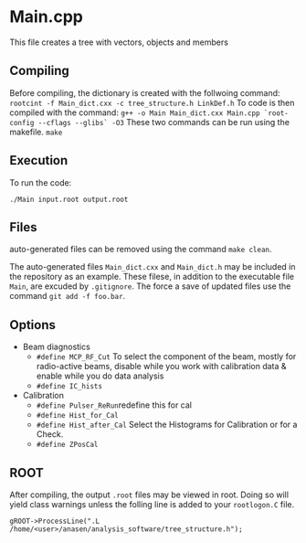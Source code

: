 # Main.cpp
 This file creates a tree with vectors, objects and members
## Compiling 
Before compiling, the dictionary is created with the follwoing command:
```rootcint -f Main_dict.cxx -c tree_structure.h LinkDef.h```
 To code is then compiled with the command:
```g++ -o Main Main_dict.cxx Main.cpp `root-config --cflags --glibs` -O3```
These two commands can be run using the makefile.
```make```
## Execution
To run the code: 
```
./Main input.root output.root
```

## Files 
auto-generated files can be removed using the command `make clean`. 

The auto-generated files `Main_dict.cxx` and `Main_dict.h` may be included in the repository as an example. These filese, in addition to the executable file `Main`, are
excuded by `.gitignore`. The force a save of updated files use the command `git add -f foo.bar`.

## Options
* Beam diagnostics
   * `#define MCP_RF_Cut` To select the component of the beam, mostly for radio-active beams, disable while you work with calibration data & enable while you do data analysis
   * `#define IC_hists`
* Calibration 
   * `#define Pulser_ReRun`redefine this for cal
   * `#define Hist_for_Cal` 
   * `#define Hist_after_Cal` Select the Histograms for Calibration or for a Check.
   * `#define ZPosCal `

## ROOT
After compiling, the output `.root` files may be viewed in root. Doing so will yield class warnings unless the folling line is added to your `rootlogon.C` file.

````
gROOT->ProcessLine(".L /home/<user>/anasen/analysis_software/tree_structure.h");
````
